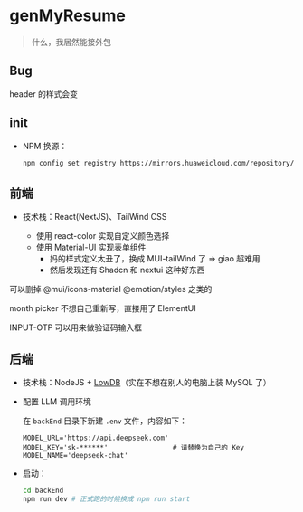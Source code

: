 # genMyResume
> 什么，我居然能接外包

## Bug

header 的样式会变

## init

- NPM 换源：

    ```bash
    npm config set registry https://mirrors.huaweicloud.com/repository/npm/
    ```

## 前端

- 技术栈：React(NextJS)、TailWind CSS

    - 使用 react-color 实现自定义颜色选择
    - 使用 Material-UI 实现表单组件
      - 妈的样式定义太丑了，换成 MUI-tailWind 了 => giao 超难用
      - 然后发现还有 Shadcn 和 nextui 这种好东西

可以删掉 @mui/icons-material @emotion/styles 之类的 

month picker 不想自己重新写，直接用了 ElementUI

INPUT-OTP 可以用来做验证码输入框

## 后端

- 技术栈：NodeJS + [LowDB](https://github.com/typicode/lowdb)（实在不想在别人的电脑上装 MySQL 了）

- 配置 LLM 调用环境

    在 `backEnd` 目录下新建 `.env` 文件，内容如下：

    ```text
    MODEL_URL='https://api.deepseek.com'
    MODEL_KEY='sk-******'                # 请替换为自己的 Key
    MODEL_NAME='deepseek-chat'
    ```

- 启动：
    ```bash
    cd backEnd
    npm run dev # 正式跑的时候换成 npm run start
    ```